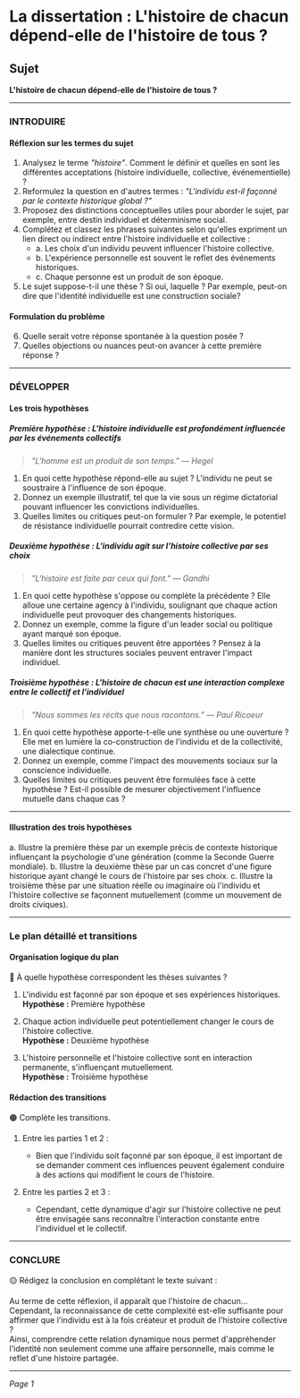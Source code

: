 # La dissertation : L'histoire de chacun dépend-elle de l'histoire de tous ?

## Sujet
**L'histoire de chacun dépend-elle de l'histoire de tous ?**

---

### INTRODUIRE

#### Réflexion sur les termes du sujet

1. Analysez le terme *"histoire"*. Comment le définir et quelles en sont les différentes acceptations (histoire individuelle, collective, événementielle) ?
2. Reformulez la question en d'autres termes : *"L'individu est-il façonné par le contexte historique global ?"*
3. Proposez des distinctions conceptuelles utiles pour aborder le sujet, par exemple, entre destin individuel et déterminisme social.
4. Complétez et classez les phrases suivantes selon qu'elles expriment un lien direct ou indirect entre l'histoire individuelle et collective :
   - a. Les choix d'un individu peuvent influencer l'histoire collective.
   - b. L'expérience personnelle est souvent le reflet des événements historiques.
   - c. Chaque personne est un produit de son époque.
5. Le sujet suppose-t-il une thèse ? Si oui, laquelle ? Par exemple, peut-on dire que l'identité individuelle est une construction sociale?

#### Formulation du problème

6. Quelle serait votre réponse spontanée à la question posée ? 
7. Quelles objections ou nuances peut-on avancer à cette première réponse ? 

---

### DÉVELOPPER

#### Les trois hypothèses

##### Première hypothèse : L'histoire individuelle est profondément influencée par les événements collectifs

> *"L'homme est un produit de son temps." — Hegel*

1. En quoi cette hypothèse répond-elle au sujet ? L'individu ne peut se soustraire à l'influence de son époque.
2. Donnez un exemple illustratif, tel que la vie sous un régime dictatorial pouvant influencer les convictions individuelles.
3. Quelles limites ou critiques peut-on formuler ? Par exemple, le potentiel de résistance individuelle pourrait contredire cette vision.

##### Deuxième hypothèse : L'individu agit sur l'histoire collective par ses choix

> *"L'histoire est faite par ceux qui font." — Gandhi*

1. En quoi cette hypothèse s'oppose ou complète la précédente ? Elle alloue une certaine agency à l'individu, soulignant que chaque action individuelle peut provoquer des changements historiques.
2. Donnez un exemple, comme la figure d'un leader social ou politique ayant marqué son époque.
3. Quelles limites ou critiques peuvent être apportées ? Pensez à la manière dont les structures sociales peuvent entraver l'impact individuel.

##### Troisième hypothèse : L'histoire de chacun est une interaction complexe entre le collectif et l'individuel

> *"Nous sommes les récits que nous racontons." — Paul Ricoeur*

1. En quoi cette hypothèse apporte-t-elle une synthèse ou une ouverture ? Elle met en lumière la co-construction de l'individu et de la collectivité, une dialectique continue.
2. Donnez un exemple, comme l'impact des mouvements sociaux sur la conscience individuelle.
3. Quelles limites ou critiques peuvent être formulées face à cette hypothèse ? Est-il possible de mesurer objectivement l'influence mutuelle dans chaque cas ?

---

#### Illustration des trois hypothèses

a. Illustre la première thèse par un exemple précis de contexte historique influençant la psychologie d'une génération (comme la Seconde Guerre mondiale).
b. Illustre la deuxième thèse par un cas concret d'une figure historique ayant changé le cours de l'histoire par ses choix.
c. Illustre la troisième thèse par une situation réelle ou imaginaire où l'individu et l'histoire collective se façonnent mutuellement (comme un mouvement de droits civiques).

---

### Le plan détaillé et transitions

#### Organisation logique du plan

🔴 À quelle hypothèse correspondent les thèses suivantes ?

1. L'individu est façonné par son époque et ses expériences historiques.  
   **Hypothèse :** Première hypothèse

2. Chaque action individuelle peut potentiellement changer le cours de l'histoire collective.  
   **Hypothèse :** Deuxième hypothèse

3. L'histoire personnelle et l'histoire collective sont en interaction permanente, s'influençant mutuellement.  
   **Hypothèse :** Troisième hypothèse

#### Rédaction des transitions

🟠 Complète les transitions.

1. Entre les parties 1 et 2 :  
   - Bien que l'individu soit façonné par son époque, il est important de se demander comment ces influences peuvent également conduire à des actions qui modifient le cours de l'histoire.

2. Entre les parties 2 et 3 :  
   - Cependant, cette dynamique d'agir sur l'histoire collective ne peut être envisagée sans reconnaître l'interaction constante entre l'individuel et le collectif.

---

### CONCLURE

🟡 Rédigez la conclusion en complétant le texte suivant :

Au terme de cette réflexion, il apparaît que l'histoire de chacun…  
Cependant, la reconnaissance de cette complexité est-elle suffisante pour affirmer que l'individu est à la fois créateur et produit de l'histoire collective ?  
Ainsi, comprendre cette relation dynamique nous permet d'appréhender l'identité non seulement comme une affaire personnelle, mais comme le reflet d'une histoire partagée. 

--- 

*Page 1*